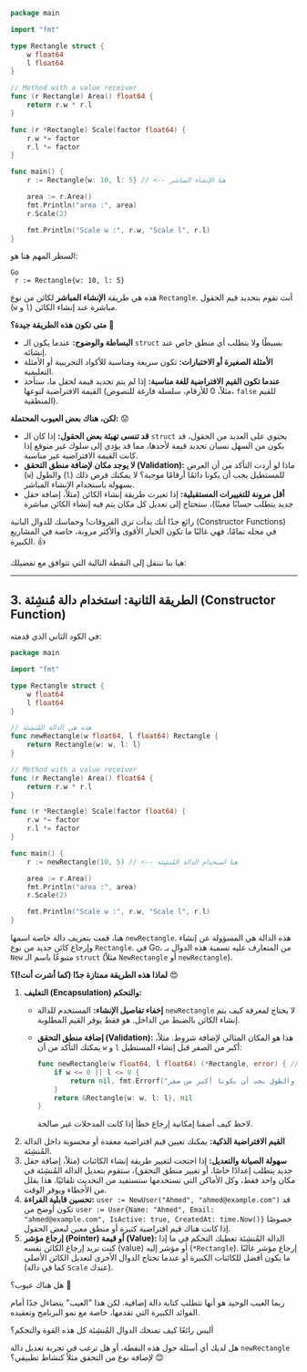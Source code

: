 ``` Go
package main

import "fmt"

type Rectangle struct {
    w float64
    l float64
}

// Method with a value receiver
func (r Rectangle) Area() float64 {
    return r.w * r.l
}

func (r *Rectangle) Scale(factor float64) {
    r.w *= factor
    r.l *= factor
}

func main() {
    r := Rectangle{w: 10, l: 5} // <-- هنا الإنشاء المباشر

    area := r.Area()
    fmt.Println("area :", area)
    r.Scale(2)

    fmt.Println("Scale w :", r.w, "Scale l", r.l)
}
```

السطر المهم هنا هو:


```
Go
 r := Rectangle{w: 10, l: 5}
```

هذه هي طريقة **الإنشاء المباشر** لكائن من نوع `Rectangle`. أنت تقوم بتحديد قيم الحقول (`w` و `l`) مباشرة عند إنشاء الكائن.


**متى تكون هذه الطريقة جيدة؟** 🤔

- **البساطة والوضوح:** عندما يكون الـ `struct` بسيطًا ولا يتطلب أي منطق خاص عند إنشائه.
- **الأمثلة الصغيرة أو الاختبارات:** تكون سريعة ومناسبة للأكواد التجريبية أو الأمثلة التعليمية.
- **عندما تكون القيم الافتراضية للغة مناسبة:** إذا لم يتم تحديد قيمة لحقل ما، ستأخذ القيمة الافتراضية لنوعها (مثلاً، 0 للأرقام، سلسلة فارغة للنصوص، `false` للقيم المنطقية).

**لكن، هناك بعض العيوب المحتملة:** 😟

- **قد تنسى تهيئة بعض الحقول:** إذا كان الـ `struct` يحتوي على العديد من الحقول، قد يكون من السهل نسيان تحديد قيمة لأحدها، مما قد يؤدي إلى سلوك غير متوقع إذا كانت القيمة الافتراضية غير مناسبة.
- **لا يوجد مكان لإضافة منطق التحقق (Validation):** ماذا لو أردت التأكد من أن العرض (`w`) والطول (`l`) للمستطيل يجب أن يكونا دائمًا أرقامًا موجبة؟ لا يمكنك فرض ذلك بسهولة باستخدام الإنشاء المباشر.
- **أقل مرونة للتغييرات المستقبلية:** إذا تغيرت طريقة إنشاء الكائن (مثلاً، إضافة حقل جديد يتطلب حسابًا معينًا)، ستحتاج إلى تعديل كل مكان يتم فيه إنشاء الكائن مباشرة






رائع جدًا أنك بدأت ترى الفروقات! وحماسك للدوال البانية (Constructor Functions) في محله تمامًا، فهي غالبًا ما تكون الخيار الأقوى والأكثر مرونة، خاصة في المشاريع الكبيرة. 👍

هيا بنا ننتقل إلى النقطة التالية التي تتوافق مع تفضيلك:

---

## 3. الطريقة الثانية: استخدام دالة مُنشِئة (Constructor Function)

في الكود الثاني الذي قدمته:




```Go
package main

import "fmt"

type Rectangle struct {
    w float64
    l float64
}

// هذه هي الدالة المُنشِئة
func newRectangle(w float64, l float64) Rectangle {
    return Rectangle{w: w, l: l}
}

// Method with a value receiver
func (r Rectangle) Area() float64 {
    return r.w * r.l
}

func (r *Rectangle) Scale(factor float64) {
    r.w *= factor
    r.l *= factor
}

func main() {
    r := newRectangle(10, 5) // <-- هنا استخدام الدالة المُنشِئة

    area := r.Area()
    fmt.Println("area :", area)
    r.Scale(2)

    fmt.Println("Scale w :", r.w, "Scale l", r.l)
}
```

هنا، قمت بتعريف دالة خاصة اسمها `newRectangle`. هذه الدالة هي المسؤولة عن إنشاء وإرجاع كائن جديد من نوع `Rectangle`. في Go، من المتعارف عليه تسمية هذه الدوال بـ `New` متبوعًا باسم الـ `struct` (مثلاً `NewRectangle` أو `newRectangle`).

**لماذا هذه الطريقة ممتازة جدًا (كما أشرت أنت!)؟** 😍

1. **التغليف (Encapsulation) والتحكم:**
    - **إخفاء تفاصيل الإنشاء:** المستخدم للدالة `newRectangle` لا يحتاج لمعرفة كيف يتم إنشاء الكائن بالضبط من الداخل. هو فقط يوفر القيم المطلوبة.
    - **إضافة منطق التحقق (Validation):** هذا هو المكان المثالي لإضافة شروط. مثلاً، يمكنك التأكد من أن `w` و `l` أكبر من الصفر قبل إنشاء المستطيل:
        
        
        
        ```Go
        func newRectangle(w float64, l float64) (*Rectangle, error) { // نرجع مؤشر وخطأ محتمل
            if w <= 0 || l <= 0 {
                return nil, fmt.Errorf("العرض والطول يجب أن يكونا أكبر من صفر")
            }
            return &Rectangle{w: w, l: l}, nil
        }
        ```
        
        لاحظ كيف أضفنا إمكانية إرجاع خطأ إذا كانت المدخلات غير صالحة.
2. **القيم الافتراضية الذكية:** يمكنك تعيين قيم افتراضية معقدة أو محسوبة داخل الدالة المُنشِئة.
3. **سهولة الصيانة والتعديل:** إذا احتجت لتغيير طريقة إنشاء الكائنات (مثلاً، إضافة حقل جديد يتطلب إعدادًا خاصًا، أو تغيير منطق التحقق)، ستقوم بتعديل الدالة المُنشِئة في مكان واحد فقط، وكل الأماكن التي تستخدمها ستستفيد من التحديث تلقائيًا. هذا يقلل من الأخطاء ويوفر الوقت.
4. **تحسين قابلية القراءة:** `user := NewUser("Ahmed", "ahmed@example.com")` قد تكون أوضح من `user := User{Name: "Ahmed", Email: "ahmed@example.com", IsActive: true, CreatedAt: time.Now()}` خصوصًا إذا كانت هناك قيم افتراضية كثيرة أو منطق معين لبعض الحقول.
5. **إرجاع مؤشر (Pointer) أو قيمة (Value):** الدالة المُنشِئة تعطيك التحكم في ما إذا كنت تريد إرجاع الكائن نفسه (value) أو مؤشر إليه (`*Rectangle`). إرجاع مؤشر غالبًا ما يكون أفضل للكائنات الكبيرة أو عندما تحتاج الدوال الأخرى لتعديل الكائن الأصلي (كما في دالة `Scale` عندك).

هل هناك عيوب؟ 🤔

ربما العيب الوحيد هو أنها تتطلب كتابة دالة إضافية. لكن هذا "العيب" يتضاءل جدًا أمام الفوائد الكبيرة التي تقدمها، خاصة مع نمو البرنامج وتعقيده.

أليس رائعًا كيف تمنحك الدوال المُنشِئة كل هذه القوة والتحكم؟

هل لديك أي أسئلة حول هذه النقطة، أو هل ترغب في تجربة تعديل دالة `newRectangle` لإضافة نوع من التحقق مثلاً كنشاط تطبيقي؟ 😊